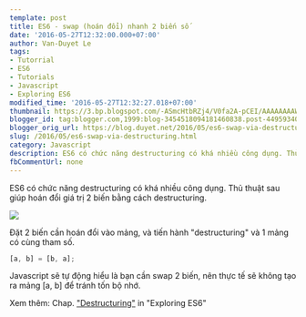```yaml
---
template: post
title: ES6 - swap (hoán đổi) nhanh 2 biến số
date: '2016-05-27T12:32:00.000+07:00'
author: Van-Duyet Le
tags:
- Tutorrial
- ES6
- Tutorials
- Javascript
- Exploring ES6
modified_time: '2016-05-27T12:32:27.018+07:00'
thumbnail: https://3.bp.blogspot.com/-ASmcHtbRZj4/V0fa2A-pCEI/AAAAAAAAWDs/AP5UfzkG1icZUj4TCv68Nr4hu5SK04zxACK4B/s1600/swap-es-duyetdev.com.png
blogger_id: tag:blogger.com,1999:blog-3454518094181460838.post-4495934034868812350
blogger_orig_url: https://blog.duyet.net/2016/05/es6-swap-via-destructuring.html
slug: /2016/05/es6-swap-via-destructuring.html
category: Javascript
description: ES6 có chức năng destructuring có khá nhiều công dụng. Thủ thuật sau giúp hoán đổi giá trị 2 biến bằng cách destructuring.
fbCommentUrl: none
---
```


ES6 có chức năng destructuring có khá nhiều công dụng. Thủ thuật sau giúp hoán đổi giá trị 2 biến bằng cách destructuring.

![](https://3.bp.blogspot.com/-ASmcHtbRZj4/V0fa2A-pCEI/AAAAAAAAWDs/AP5UfzkG1icZUj4TCv68Nr4hu5SK04zxACK4B/s1600/swap-es-duyetdev.com.png)

Đặt 2 biến cần hoán đổi vào mảng, và tiến hành "destructuring" và 1 mảng có cùng tham số.

```js
[a, b] = [b, a];
```

Javascript sẽ tự động hiểu là bạn cần swap 2 biến, nên thực tế sẽ không tạo ra mảng [a, b] để tránh tốn bộ nhớ.

Xem thêm: Chap. ["Destructuring"](http://exploringjs.com/es6/ch_destructuring.html) in "Exploring ES6"
